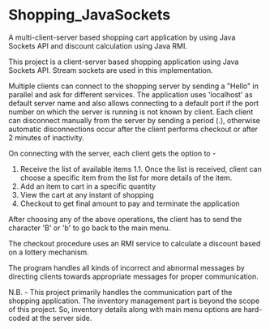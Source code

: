 # Shopping_JavaSockets
A multi-client-server based shopping cart application by using Java Sockets API and discount calculation using Java RMI.


This project is a client-server based shopping application using Java Sockets API.
Stream sockets are used in this implementation.

Multiple clients can connect to the shopping server by sending a "Hello" in parallel 
and ask for different services.
The application uses 'localhost' as default server name and also allows connecting 
to a default port if the port number on which the server is running is not known by 
client.
Each client can disconnect manually from the server by sending a period (.), otherwise 
automatic disconnections occur after the client performs checkout or after 2 minutes 
of inactivity.

On connecting with the server, each client gets the option to - 
1. Receive the list of available items
	1.1. Once the list is received, client can choose a specific 
		 item from the list for more details of the item.
2. Add an item to cart in a specific quantity
3. View the cart at any instant of shopping
4. Checkout to get final amount to pay and terminate the application

After choosing any of the above operations, the client has to send the character 'B' or 
'b' to go back to the main menu.

The checkout procedure uses an RMI service to calculate a discount based on a lottery mechanism. 

The program handles all kinds of incorrect and abnormal messages by directing clients 
towards appropriate messages for proper communication. 

N.B. - This project primarily handles the communication part of the shopping application.
	   The inventory management part is beyond the scope of this project. So, inventory 
	   details along with main menu options are hard-coded at the server side.
